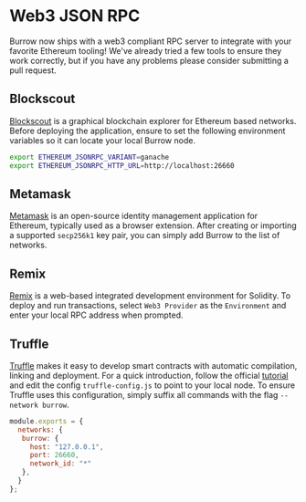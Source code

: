 # Web3 JSON RPC

Burrow now ships with a web3 compliant RPC server to integrate with your favorite Ethereum tooling!
We've already tried a few tools to ensure they work correctly, but if you have any problems please 
consider submitting a pull request.

## Blockscout

[Blockscout](https://github.com/poanetwork/blockscout) is a graphical blockchain explorer for 
Ethereum based networks. Before deploying the application, ensure to set the following environment 
variables so it can locate your local Burrow node.

```bash
export ETHEREUM_JSONRPC_VARIANT=ganache
export ETHEREUM_JSONRPC_HTTP_URL=http://localhost:26660
```

## Metamask

[Metamask](https://metamask.io/) is an open-source identity management application for Ethereum, 
typically used as a browser extension. After creating or importing a supported `secp256k1` key pair, 
you can simply add Burrow to the list of networks.

## Remix

[Remix](https://remix.ethereum.org/) is a web-based integrated development environment for Solidity.
To deploy and run transactions, select `Web3 Provider` as the `Environment` and enter your local RPC
address when prompted.

## Truffle

[Truffle](https://www.trufflesuite.com/docs/truffle/overview) makes it easy to develop smart contracts 
with automatic compilation, linking and deployment. For a quick introduction, follow the official 
[tutorial](https://www.trufflesuite.com/docs/truffle/quickstart) and edit the config `truffle-config.js` 
to point to your local node. To ensure Truffle uses this configuration, simply suffix all commands with 
the flag `--network burrow`. 

```js
module.exports = {
  networks: {
   burrow: {
     host: "127.0.0.1",
     port: 26660,
     network_id: "*"
   },
  }
};
```

